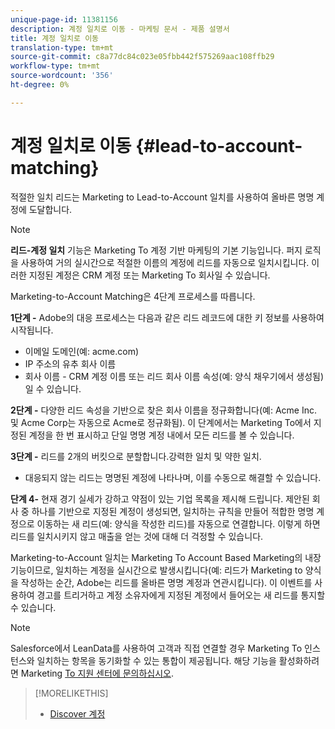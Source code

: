 ```yaml
---
unique-page-id: 11381156
description: 계정 일치로 이동 - 마케팅 문서 - 제품 설명서
title: 계정 일치로 이동
translation-type: tm+mt
source-git-commit: c8a77dc84c023e05fbb442f575269aac108ffb29
workflow-type: tm+mt
source-wordcount: '356'
ht-degree: 0%

---
```



# 계정 일치로 이동 {#lead-to-account-matching}

적절한 일치 리드는 Marketing to Lead-to-Account 일치를 사용하여 올바른 명명 계정에 도달합니다.

>[!NOTE]
>
>**리드-계정 일치** 기능은 Marketing To 계정 기반 마케팅의 기본 기능입니다. 퍼지 로직을 사용하여 거의 실시간으로 적절한 이름의 계정에 리드를 자동으로 일치시킵니다. 이러한 지정된 계정은 CRM 계정 또는 Marketing To 회사일 수 있습니다.

Marketing-to-Account Matching은 4단계 프로세스를 따릅니다.

**1단계 -** Adobe의 대응 프로세스는 다음과 같은 리드 레코드에 대한 키 정보를 사용하여 시작됩니다.

* 이메일 도메인(예: acme.com)
* IP 주소의 유추 회사 이름
* 회사 이름 - CRM 계정 이름 또는 리드 회사 이름 속성(예: 양식 채우기에서 생성됨)일 수 있습니다.

**2단계 -** 다양한 리드 속성을 기반으로 찾은 회사 이름을 정규화합니다(예: Acme Inc. 및 Acme Corp는 자동으로 Acme로 정규화됨). 이 단계에서는 Marketing To에서 지정된 계정을 한 번 표시하고 단일 명명 계정 내에서 모든 리드를 볼 수 있습니다.

**3단계 -** 리드를 2개의 버킷으로 분할합니다.강력한 일치 및 약한 일치.

* 대응되지 않는 리드는 명명된 계정에 나타나며, 이를 수동으로 해결할 수 있습니다.

**단계 4-** 현재 경기 실세가 강하고 약점이 있는 기업 목록을 제시해 드립니다. 제안된 회사 중 하나를 기반으로 지정된 계정이 생성되면, 일치하는 규칙을 만들어 적합한 명명 계정으로 이동하는 새 리드(예: 양식을 작성한 리드)를 자동으로 연결합니다. 이렇게 하면 리드를 일치시키지 않고 매출을 얻는 것에 대해 더 걱정할 수 있습니다.

Marketing-to-Account 일치는 Marketing To Account Based Marketing의 내장 기능이므로, 일치하는 계정을 실시간으로 발생시킵니다(예: 리드가 Marketing to 양식을 작성하는 순간, Adobe는 리드를 올바른 명명 계정과 연관시킵니다). 이 이벤트를 사용하여 경고를 트리거하고 계정 소유자에게 지정된 계정에서 들어오는 새 리드를 통지할 수 있습니다.

>[!NOTE]
>
>Salesforce에서 LeanData를 사용하여 고객과 직접 연결할 경우 Marketing To 인스턴스와 일치하는 항목을 동기화할 수 있는 통합이 제공됩니다. 해당 기능을 활성화하려면 Marketing [To 지원 센터에 문의하십시오](https://nation.marketo.com/t5/Support/ct-p/Support).

>[!MORELIKETHIS]
>
>* [Discover 계정](/help/marketo/product-docs/account-based-marketing/target/named-accounts/discover-accounts.md)

